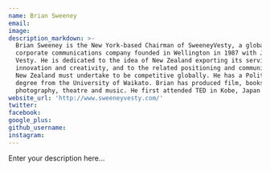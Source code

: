 ```yaml
---
name: Brian Sweeney
email:
image:
description_markdown: >-
  Brian Sweeney is the New York-based Chairman of SweeneyVesty, a global
  corporate communications company founded in Wellington in 1987 with Jane
  Vesty. He is dedicated to the idea of New Zealand exporting its services,
  innovation and creativity, and to the related positioning and communications
  New Zealand must undertake to be competitive globally. He has a Politics
  degree from the University of Waikato. Brian has produced film, books,
  photography, theatre and music. He first attended TED in Kobe, Japan in 1994.
website_url: 'http://www.sweeneyvesty.com/'
twitter:
facebook:
google_plus:
github_username:
instagram:
---
```


Enter your description here...
